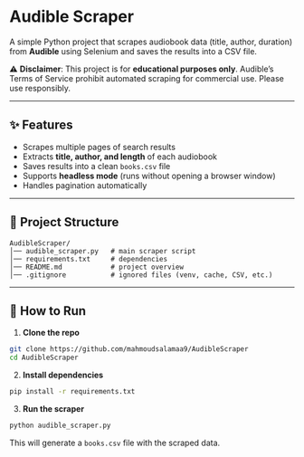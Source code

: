 # Audible Scraper

A simple Python project that scrapes audiobook data (title, author, duration) from **Audible** using Selenium and saves the results into a CSV file.

⚠️ **Disclaimer**: This project is for **educational purposes only**. Audible’s Terms of Service prohibit automated scraping for commercial use. Please use responsibly.

---

## ✨ Features

* Scrapes multiple pages of search results
* Extracts **title, author, and length** of each audiobook
* Saves results into a clean `books.csv` file
* Supports **headless mode** (runs without opening a browser window)
* Handles pagination automatically

---

## 📂 Project Structure

```
AudibleScraper/
│── audible_scraper.py   # main scraper script  
│── requirements.txt     # dependencies  
│── README.md            # project overview  
│── .gitignore           # ignored files (venv, cache, CSV, etc.)  
```

---

## 🚀 How to Run

1. **Clone the repo**

```bash
git clone https://github.com/mahmoudsalamaa9/AudibleScraper
cd AudibleScraper
```

2. **Install dependencies**

```bash
pip install -r requirements.txt
```

3. **Run the scraper**

```bash
python audible_scraper.py
```

This will generate a `books.csv` file with the scraped data.
